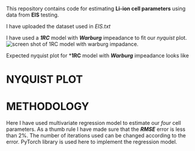 This repository contains code for estimating **Li-ion cell parameters** using data from **EIS** testing.

I have uploaded the dataset used in _EIS.txt_

I have used a ***1RC*** model with ***Warburg*** impeadance to fit our _nyquist_ plot.
![screen shot of 1RC model with warburg impadance.](https://github.com/user-attachments/assets/8180ba6f-f52e-4d7f-b24a-4f9aa5a7ce10)

Expected nyquist plot for ***1RC** model with ***Warburg*** impeadance looks like

# NYQUIST PLOT

# METHODOLOGY

Here I have used multivariate regression model to estimate our _four_ cell parameters. As a thumb rule I have made sure that the **_RMSE_** error is less than 2%.
The number of iterations used can be changed according to the error. PyTorch library is used here to implement the regression model.

